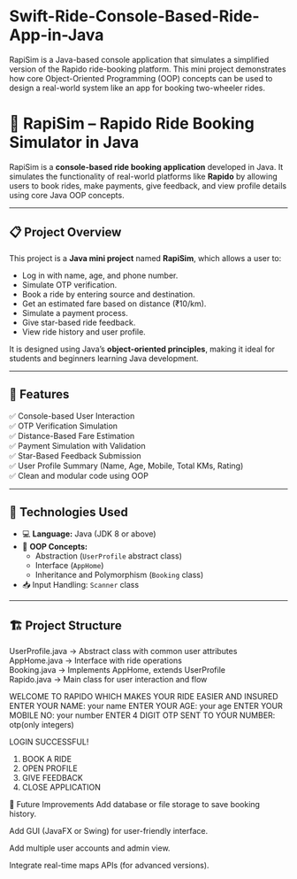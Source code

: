 # Swift-Ride-Console-Based-Ride-App-in-Java
RapiSim is a Java-based console application that simulates a simplified version of the Rapido ride-booking platform. This mini project demonstrates how core Object-Oriented Programming (OOP) concepts can be used to design a real-world system like an app for booking two-wheeler rides.

# 🚀 RapiSim – Rapido Ride Booking Simulator in Java

RapiSim is a **console-based ride booking application** developed in Java. It simulates the functionality of real-world platforms like **Rapido** by allowing users to book rides, make payments, give feedback, and view profile details using core Java OOP concepts.

---

## 📋 Project Overview

This project is a **Java mini project** named **RapiSim**, which allows a user to:
- Log in with name, age, and phone number.
- Simulate OTP verification.
- Book a ride by entering source and destination.
- Get an estimated fare based on distance (₹10/km).
- Simulate a payment process.
- Give star-based ride feedback.
- View ride history and user profile.

It is designed using Java’s **object-oriented principles**, making it ideal for students and beginners learning Java development.

---

## 🎯 Features

✅ Console-based User Interaction  
✅ OTP Verification Simulation  
✅ Distance-Based Fare Estimation  
✅ Payment Simulation with Validation  
✅ Star-Based Feedback Submission  
✅ User Profile Summary (Name, Age, Mobile, Total KMs, Rating)  
✅ Clean and modular code using OOP

---

## 🧰 Technologies Used

- 💻 **Language:** Java (JDK 8 or above)  
- 🧱 **OOP Concepts:**  
  - Abstraction (`UserProfile` abstract class)  
  - Interface (`AppHome`)  
  - Inheritance and Polymorphism (`Booking` class)  
- 📥 Input Handling: `Scanner` class

---

## 🏗️ Project Structure

UserProfile.java  → Abstract class with common user attributes  
AppHome.java      → Interface with ride operations  
Booking.java      → Implements AppHome, extends UserProfile  
Rapido.java       → Main class for user interaction and flow

WELCOME TO RAPIDO
WHICH MAKES YOUR RIDE EASIER AND INSURED
ENTER YOUR NAME: your name
ENTER YOUR AGE: your age 
ENTER YOUR MOBILE NO: your number
ENTER 4 DIGIT OTP SENT TO YOUR NUMBER: otp(only integers)

LOGIN SUCCESSFUL!

1. BOOK A RIDE
2. OPEN PROFILE
3. GIVE FEEDBACK
4. CLOSE APPLICATION

🔮 Future Improvements
Add database or file storage to save booking history.

Add GUI (JavaFX or Swing) for user-friendly interface.

Add multiple user accounts and admin view.

Integrate real-time maps APIs (for advanced versions).
